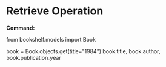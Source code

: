 # Retrieve Operation

**Command:**

from bookshelf.models import Book

book = Book.objects.get(title="1984")
book.title, book.author, book.publication_year
